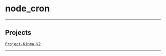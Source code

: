 # node_cron

---

## Projects
[`Project-Kinma V2`](https://github.com/lxRbckl/Project-Kinma/blob/V2/README.md)

---